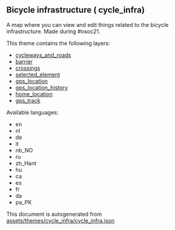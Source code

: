 

 Bicycle infrastructure ( cycle_infra) 
---------------------------------------



A map where you can view and edit things related to the bicycle infrastructure. Made during #osoc21.

This theme contains the following layers:



  - [cycleways_and_roads](../Layers/cycleways_and_roads.md)
  - [barrier](../Layers/barrier.md)
  - [crossings](../Layers/crossings.md)
  - [selected_element](../Layers/selected_element.md)
  - [gps_location](../Layers/gps_location.md)
  - [gps_location_history](../Layers/gps_location_history.md)
  - [home_location](../Layers/home_location.md)
  - [gps_track](../Layers/gps_track.md)


Available languages:



  - en
  - nl
  - de
  - it
  - nb_NO
  - ru
  - zh_Hant
  - hu
  - ca
  - es
  - fr
  - da
  - pa_PK
 

This document is autogenerated from [assets/themes/cycle_infra/cycle_infra.json](https://github.com/pietervdvn/MapComplete/blob/develop/assets/themes/cycle_infra/cycle_infra.json)